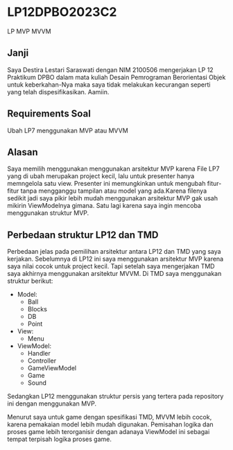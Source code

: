 # LP12DPBO2023C2
LP MVP MVVM


## Janji
Saya Destira Lestari Saraswati dengan NIM 2100506 mengerjakan LP 12 Praktikum DPBO dalam mata kuliah Desain Pemrograman Berorientasi Objek untuk keberkahan-Nya maka saya tidak melakukan kecurangan seperti yang telah dispesifikasikan. Aamiin.

## Requirements Soal
Ubah LP7 menggunakan MVP atau MVVM

## Alasan
Saya memilih menggunakan menggunakan arsitektur MVP karena File LP7 yang di ubah merupakan project kecil, lalu untuk presenter hanya memngelola satu view. Presenter ini memungkinkan untuk mengubah fitur-fitur tanpa mengganggu tampilan atau model yang ada.Karena filenya sedikit jadi saya pikir lebih mudah menggunakan arsitektur MVP gak usah mikirin ViewModelnya gimana. Satu lagi karena saya ingin mencoba menggunakan struktur MVP.


## Perbedaan struktur LP12 dan TMD
Perbedaan jelas pada pemilihan arsitektur antara LP12 dan TMD yang saya kerjakan. Sebelumnya di LP12 ini saya menggunakan arsitektur MVP karena saya nilai cocok untuk project kecil. Tapi setelah saya mengerjakan TMD saya akhirnya menggunakan arsitektur MVVM. Di TMD saya menggunakan struktur berikut:
- Model:
  - Ball
  - Blocks
  - DB
  - Point
- View:
  - Menu
- ViewModel:
  - Handler
  - Controller
  - GameViewModel
  - Game
  - Sound
    
Sedangkan LP12 menggunakan struktur persis yang tertera pada repository ini dengan menggunakan MVP.

Menurut saya untuk game dengan spesifikasi TMD, MVVM lebih cocok, karena pemakaian model lebih mudah digunakan. Pemisahan logika dan proses game lebih terorganisir dengan adanaya ViewModel ini sebagai tempat terpisah logika proses game. 
